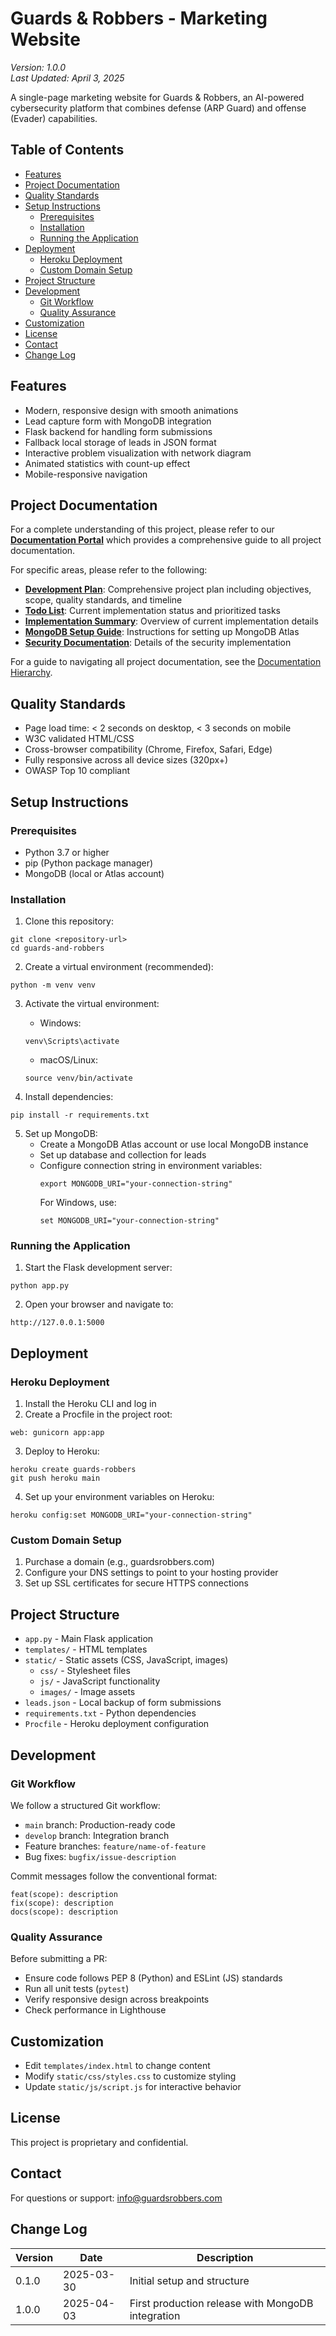 # Guards & Robbers - Marketing Website

*Version: 1.0.0*  
*Last Updated: April 3, 2025*

A single-page marketing website for Guards & Robbers, an AI-powered cybersecurity platform that combines defense (ARP Guard) and offense (Evader) capabilities.

## Table of Contents

- [Features](#features)
- [Project Documentation](#project-documentation)
- [Quality Standards](#quality-standards)
- [Setup Instructions](#setup-instructions)
  - [Prerequisites](#prerequisites)
  - [Installation](#installation)
  - [Running the Application](#running-the-application)
- [Deployment](#deployment)
  - [Heroku Deployment](#heroku-deployment)
  - [Custom Domain Setup](#custom-domain-setup)
- [Project Structure](#project-structure)
- [Development](#development)
  - [Git Workflow](#git-workflow)
  - [Quality Assurance](#quality-assurance)
- [Customization](#customization)
- [License](#license)
- [Contact](#contact)
- [Change Log](#change-log)

## Features

- Modern, responsive design with smooth animations
- Lead capture form with MongoDB integration
- Flask backend for handling form submissions
- Fallback local storage of leads in JSON format
- Interactive problem visualization with network diagram
- Animated statistics with count-up effect
- Mobile-responsive navigation

## Project Documentation

For a complete understanding of this project, please refer to our **[Documentation Portal](index.md)** which provides a comprehensive guide to all project documentation.

For specific areas, please refer to the following:

- **[Development Plan](dev_plan.md)**: Comprehensive project plan including objectives, scope, quality standards, and timeline
- **[Todo List](todo.md)**: Current implementation status and prioritized tasks
- **[Implementation Summary](implementation_summary.md)**: Overview of current implementation details
- **[MongoDB Setup Guide](mongodb_setup_guide.md)**: Instructions for setting up MongoDB Atlas
- **[Security Documentation](security_documentation.md)**: Details of the security implementation

For a guide to navigating all project documentation, see the [Documentation Hierarchy](documentation_hierarchy.md).

## Quality Standards

- Page load time: < 2 seconds on desktop, < 3 seconds on mobile
- W3C validated HTML/CSS
- Cross-browser compatibility (Chrome, Firefox, Safari, Edge)
- Fully responsive across all device sizes (320px+)
- OWASP Top 10 compliant

## Setup Instructions

### Prerequisites

- Python 3.7 or higher
- pip (Python package manager)
- MongoDB (local or Atlas account)

### Installation

1. Clone this repository:
```
git clone <repository-url>
cd guards-and-robbers
```

2. Create a virtual environment (recommended):
```
python -m venv venv
```

3. Activate the virtual environment:
   - Windows:
   ```
   venv\Scripts\activate
   ```
   - macOS/Linux:
   ```
   source venv/bin/activate
   ```

4. Install dependencies:
```
pip install -r requirements.txt
```

5. Set up MongoDB:
   - Create a MongoDB Atlas account or use local MongoDB instance
   - Set up database and collection for leads
   - Configure connection string in environment variables:
     ```
     export MONGODB_URI="your-connection-string"
     ```
     For Windows, use:
     ```
     set MONGODB_URI="your-connection-string"
     ```

### Running the Application

1. Start the Flask development server:
```
python app.py
```

2. Open your browser and navigate to:
```
http://127.0.0.1:5000
```

## Deployment

### Heroku Deployment

1. Install the Heroku CLI and log in
2. Create a Procfile in the project root:
```
web: gunicorn app:app
```

3. Deploy to Heroku:
```
heroku create guards-robbers
git push heroku main
```

4. Set up your environment variables on Heroku:
```
heroku config:set MONGODB_URI="your-connection-string"
```

### Custom Domain Setup

1. Purchase a domain (e.g., guardsrobbers.com)
2. Configure your DNS settings to point to your hosting provider
3. Set up SSL certificates for secure HTTPS connections

## Project Structure

- `app.py` - Main Flask application
- `templates/` - HTML templates
- `static/` - Static assets (CSS, JavaScript, images)
  - `css/` - Stylesheet files
  - `js/` - JavaScript functionality
  - `images/` - Image assets
- `leads.json` - Local backup of form submissions
- `requirements.txt` - Python dependencies
- `Procfile` - Heroku deployment configuration

## Development

### Git Workflow

We follow a structured Git workflow:
- `main` branch: Production-ready code
- `develop` branch: Integration branch
- Feature branches: `feature/name-of-feature`
- Bug fixes: `bugfix/issue-description`

Commit messages follow the conventional format:
```
feat(scope): description
fix(scope): description
docs(scope): description
```

### Quality Assurance

Before submitting a PR:
- Ensure code follows PEP 8 (Python) and ESLint (JS) standards
- Run all unit tests (`pytest`)
- Verify responsive design across breakpoints
- Check performance in Lighthouse

## Customization

- Edit `templates/index.html` to change content
- Modify `static/css/styles.css` to customize styling
- Update `static/js/script.js` for interactive behavior

## License

This project is proprietary and confidential.

## Contact

For questions or support: info@guardsrobbers.com

## Change Log

| Version | Date | Description |
|---------|------|-------------|
| 0.1.0 | 2025-03-30 | Initial setup and structure |
| 1.0.0 | 2025-04-03 | First production release with MongoDB integration | 